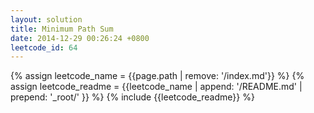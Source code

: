 ```yaml
---
layout: solution
title: Minimum Path Sum
date: 2014-12-29 00:26:24 +0800
leetcode_id: 64
---
```

{% assign leetcode_name = {{page.path | remove: '/index.md'}}  %}
{% assign leetcode_readme = {{leetcode_name | append: '/README.md' | prepend: '_root/' }}  %}
{% include {{leetcode_readme}} %}
